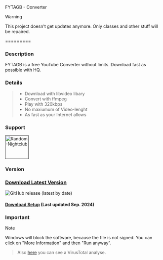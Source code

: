 FYTAGB - Converter
> [!WARNING]
> This project doesn't get updates anymore.
> Only classes and other stuff will be repaired.

=========
### Description
FYTAGB is a free YouTube Converter without limits.
Download fast as possible with HQ.

### Details
> - Download with libvideo libary
> - Convert with ffmpeg
> - Play with 320kbps
> - No maxiumum of Video-lenght
> - As fast as your Internet allows

### Support
<div align="left">
    <a href="" title="Random-Nightclub" rel="nofollow">
    <img src="https://discordapp.com/api/guilds/823218450913951776/widget.png?style=banner2" height="76px" alt="Random-Nightclub" data-canonical-src="https://discordapp.com/api/guilds/823218450913951776/widget.png?style=banner2" style="max-width:100%;">
    </a>
</div>

### Version
### [Download Latest Version](https://github.com/MauriceX24/ProLoader/releases/tag/2.1 "Install ZIP")
![GitHub release (latest by date)](https://img.shields.io/github/v/release/MauriceX24/ProLoader?style=for-the-badge)
#### [Download Setup](https://drive.proton.me/urls/FKGNBDS9P0#qSgndFxJSRFE) (Last updated Sep. 2024)


### Important
> [!NOTE]
> Windows will block the software, because the file is not signed.
> You can click on "More Information" and then "Run anyway".
  
> Also [here](https://www.virustotal.com/gui/file/b32fafdaad5e835cef33ff0a12eee4968c42913bd44788328cab0ef382988d96/detection) you 
> can see a VirusTotal analyse.
